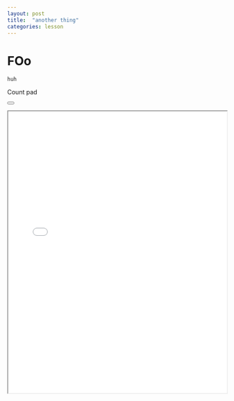 ```yaml
---
layout: post
title:  "another thing"
categories: lesson
---
```


# FOo

```
huh
```

<a data-remodal-target="exercise1">Count pad</a>
<div class="remodal" style="max-width: 1200px; height:730px;" data-remodal-id="exercise1">
  <button data-remodal-action="close" class="remodal-close"></button>
  <p>
    <iframe sandbox="allow-same-origin allow-scripts allow-popups allow-forms" src="//codestitch-web-staging.herokuapp.com/embed/okj__lkjlj" width="100%" height="650px">
    </iframe>
  </p>
</div>